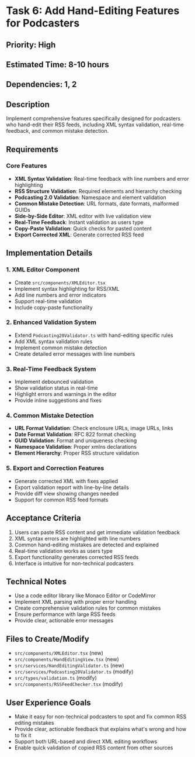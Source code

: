 # Task 6: Add Hand-Editing Features for Podcasters

## Priority: High
## Estimated Time: 8-10 hours
## Dependencies: 1, 2

## Description
Implement comprehensive features specifically designed for podcasters who hand-edit their RSS feeds, including XML syntax validation, real-time feedback, and common mistake detection.

## Requirements

### Core Features
- **XML Syntax Validation**: Real-time feedback with line numbers and error highlighting
- **RSS Structure Validation**: Required elements and hierarchy checking
- **Podcasting 2.0 Validation**: Namespace and element validation
- **Common Mistake Detection**: URL formats, date formats, malformed GUIDs
- **Side-by-Side Editor**: XML editor with live validation view
- **Real-Time Feedback**: Instant validation as users type
- **Copy-Paste Validation**: Quick checks for pasted content
- **Export Corrected XML**: Generate corrected RSS feed

## Implementation Details

### 1. XML Editor Component
- Create `src/components/XMLEditor.tsx`
- Implement syntax highlighting for RSS/XML
- Add line numbers and error indicators
- Support real-time validation
- Include copy-paste functionality

### 2. Enhanced Validation System
- Extend `Podcasting20Validator.ts` with hand-editing specific rules
- Add XML syntax validation rules
- Implement common mistake detection
- Create detailed error messages with line numbers

### 3. Real-Time Feedback System
- Implement debounced validation
- Show validation status in real-time
- Highlight errors and warnings in the editor
- Provide inline suggestions and fixes

### 4. Common Mistake Detection
- **URL Format Validation**: Check enclosure URLs, image URLs, links
- **Date Format Validation**: RFC 822 format checking
- **GUID Validation**: Format and uniqueness checking
- **Namespace Validation**: Proper xmlns declarations
- **Element Hierarchy**: Proper RSS structure validation

### 5. Export and Correction Features
- Generate corrected XML with fixes applied
- Export validation report with line-by-line details
- Provide diff view showing changes needed
- Support for common RSS feed formats

## Acceptance Criteria
1. Users can paste RSS content and get immediate validation feedback
2. XML syntax errors are highlighted with line numbers
3. Common hand-editing mistakes are detected and explained
4. Real-time validation works as users type
5. Export functionality generates corrected RSS feeds
6. Interface is intuitive for non-technical podcasters

## Technical Notes
- Use a code editor library like Monaco Editor or CodeMirror
- Implement XML parsing with proper error handling
- Create comprehensive validation rules for common mistakes
- Ensure performance with large RSS feeds
- Provide clear, actionable error messages

## Files to Create/Modify
- `src/components/XMLEditor.tsx` (new)
- `src/components/HandEditingView.tsx` (new)
- `src/services/HandEditingValidator.ts` (new)
- `src/services/Podcasting20Validator.ts` (modify)
- `src/types/validation.ts` (modify)
- `src/components/RSSFeedChecker.tsx` (modify)

## User Experience Goals
- Make it easy for non-technical podcasters to spot and fix common RSS editing mistakes
- Provide clear, actionable feedback that explains what's wrong and how to fix it
- Support both URL-based and direct XML editing workflows
- Enable quick validation of copied RSS content from other sources 
